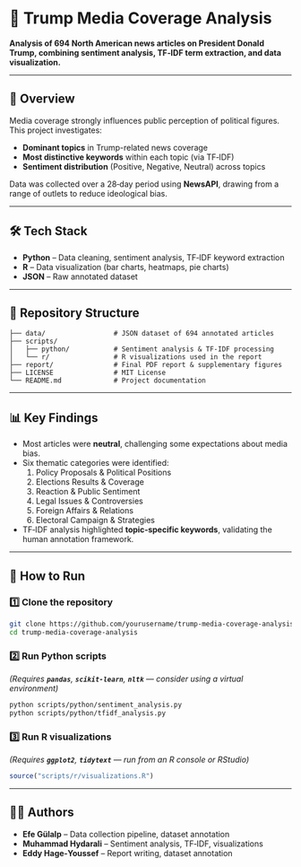 # 📰 Trump Media Coverage Analysis

&#x20; &#x20;

**Analysis of 694 North American news articles on President Donald Trump, combining sentiment analysis, TF‑IDF term extraction, and data visualization.**

---

## 📄 Overview

Media coverage strongly influences public perception of political figures. This project investigates:

- **Dominant topics** in Trump-related news coverage
- **Most distinctive keywords** within each topic (via TF‑IDF)
- **Sentiment distribution** (Positive, Negative, Neutral) across topics

Data was collected over a 28‑day period using **NewsAPI**, drawing from a range of outlets to reduce ideological bias.

---

## 🛠 Tech Stack

- **Python** – Data cleaning, sentiment analysis, TF‑IDF keyword extraction
- **R** – Data visualization (bar charts, heatmaps, pie charts)
- **JSON** – Raw annotated dataset

---

## 📂 Repository Structure

```
├── data/                 # JSON dataset of 694 annotated articles
├── scripts/
│   ├── python/           # Sentiment analysis & TF‑IDF processing
│   └── r/                # R visualizations used in the report
├── report/               # Final PDF report & supplementary figures
├── LICENSE               # MIT License
└── README.md             # Project documentation
```

---

## 📊 Key Findings

- Most articles were **neutral**, challenging some expectations about media bias.
- Six thematic categories were identified:
  1. Policy Proposals & Political Positions
  2. Elections Results & Coverage
  3. Reaction & Public Sentiment
  4. Legal Issues & Controversies
  5. Foreign Affairs & Relations
  6. Electoral Campaign & Strategies
- TF‑IDF analysis highlighted **topic‑specific keywords**, validating the human annotation framework.

---

## 🚀 How to Run

### 1️⃣ Clone the repository

```bash
git clone https://github.com/yourusername/trump-media-coverage-analysis.git
cd trump-media-coverage-analysis
```

### 2️⃣ Run Python scripts

*(Requires **`pandas`**, **`scikit-learn`**, **`nltk`** — consider using a virtual environment)*

```bash
python scripts/python/sentiment_analysis.py
python scripts/python/tfidf_analysis.py
```

### 3️⃣ Run R visualizations

*(Requires **`ggplot2`**, **`tidytext`** — run from an R console or RStudio)*

```r
source("scripts/r/visualizations.R")
```

---

## 👨‍💻 Authors

- **Efe Gülalp** – Data collection pipeline, dataset annotation
- **Muhammad Hydarali** – Sentiment analysis, TF‑IDF, visualizations
- **Eddy Hage‑Youssef** – Report writing, dataset annotation
